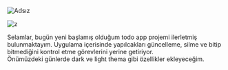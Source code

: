 ![Adsız](https://github.com/KaanKadirGokcek/todoapp/assets/115478552/da8fad74-c60b-4127-bbf9-bda1608065cb)

![z](https://github.com/KaanKadirGokcek/todoapp/assets/115478552/136af57d-14a3-46bd-8219-b0a715abe070)

Selamlar, bugün yeni başlamış olduğum todo app projemi ilerletmiş bulunmaktayım. Uygulama içerisinde yapılcakları güncelleme, silme ve bitip bitmediğini kontrol etme görevlerini yerine getiriyor.  
Önümüzdeki günlerde dark ve light thema gibi özellikler ekleyeceğim.
